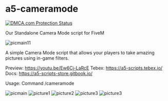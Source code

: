 # a5-cameramode

<a href="//www.dmca.com/Protection/Status.aspx?ID=3ec9f740-cfb9-4f8e-b516-d4593bca1840" title="DMCA.com Protection Status" class="dmca-badge"> <img src ="https://images.dmca.com/Badges/dmca-badge-w250-5x1-01.png?ID=3ec9f740-cfb9-4f8e-b516-d4593bca1840"  alt="DMCA.com Protection Status" /></a> 

Our Standalone Camera Mode script for FiveM

![picmain11](https://cdn.discordapp.com/attachments/820745193509748736/1107663754520428564/scripttemplate.png)

A simple Camera Mode script that allows your players to take amazing pictures using in-game filters.

Preview: https://youtu.be/Ew6Cj-LaRcE
Tebex: https://a5-scripts.tebex.io/
Docs: https://a5-scripts-store.gitbook.io/

Usage: Command /cameramode

![picmain](https://i.imgur.com/fHyu2Ch.jpg)
![picture1](https://media.discordapp.net/attachments/1032690839501156382/1083826741354704966/screenshot.jpg)
![picture2](https://media.discordapp.net/attachments/1032690839501156382/1103546160427315270/screenshot.jpg)
![picture3](https://media.discordapp.net/attachments/1032690839501156382/1083906752493391912/screenshot.jpg)
![picture3](https://media.discordapp.net/attachments/1032690839501156382/1103795007636377741/screenshot.jpg)
